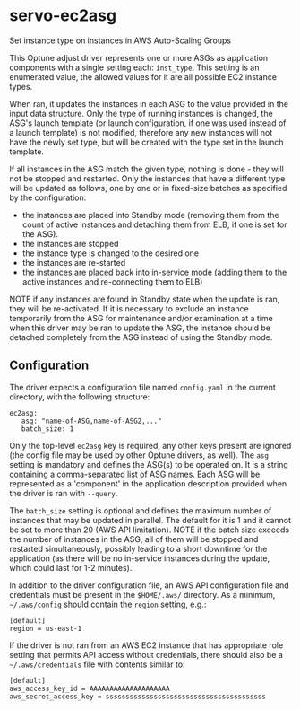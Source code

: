 # servo-ec2asg
Set instance type on instances in AWS Auto-Scaling Groups

This Optune adjust driver represents one or more ASGs as application components with a single setting each: `inst_type`. This setting is an enumerated value, the allowed values for it are all possible EC2 instance types.

When ran, it updates the instances in each ASG to the value provided in the input data structure. Only the type of running instances is changed, the ASG's launch template (or launch configuration, if one was used instead of a launch template) is not modified, therefore any new instances will not have the newly set type, but will be created with the type set in the launch template.

If all instances in the ASG match the given type, nothing is done - they will not be stopped and restarted. Only the instances that have a different type will be updated as follows, one by one or in fixed-size batches as specified by the configuration:

- the instances are placed into Standby mode (removing them from the count of active instances and detaching them from ELB, if one is set for the ASG).
- the instances are stopped
- the instance type is changed to the desired one
- the instances are re-started
- the instances are placed back into in-service mode (adding them to the active instances and re-connecting them to ELB)

NOTE if any instances are found in Standby state when the update is ran, they will be re-activated. If it is necessary to exclude an instance temporarily from the ASG for maintenance and/or examination at a time when this driver may be ran to update the ASG, the instance should be detached completely from the ASG instead of using the Standby mode.

## Configuration

The driver expects a configuration file named `config.yaml` in the current directory, with the following structure:

    ec2asg:
       asg: "name-of-ASG,name-of-ASG2,..."
       batch_size: 1

Only the top-level `ec2asg` key is required, any other keys present are ignored (the config file may be used by other Optune drivers, as well). The `asg` setting is mandatory and defines the ASG(s) to be operated on. It is a string containing a comma-separated list of ASG names. Each ASG will be represented as a 'component' in the application description provided when the driver is ran with `--query`.

The `batch_size` setting is optional and defines the maximum number of instances that may be updated in parallel. The default for it is 1 and it cannot be set to more than 20 (AWS API limitation). NOTE if the batch size exceeds the number of instances in the ASG, all of them will be stopped and restarted simultaneously, possibly leading to a short downtime for the application (as there will be no in-service instances during the update, which could last for 1-2 minutes).

In addition to the driver configuration file, an AWS API configuration file and credentials must be present in the `$HOME/.aws/` directory. As a minimum, `~/.aws/config` should contain the `region` setting, e.g.:

    [default]
    region = us-east-1

If the driver is not ran from an AWS EC2 instance that has appropriate role setting that permits API access without credentials, there should also be a `~/.aws/credentials` file with contents similar to:

    [default]
    aws_access_key_id = AAAAAAAAAAAAAAAAAAAA
    aws_secret_access_key = ssssssssssssssssssssssssssssssssssssssss

